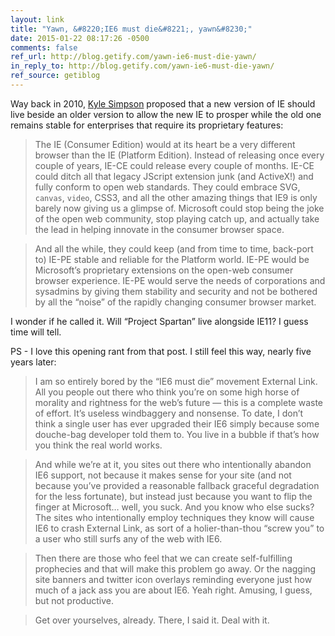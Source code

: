 ```yaml
---
layout: link
title: "Yawn, &#8220;IE6 must die&#8221;, yawn&#8230;"
date: 2015-01-22 08:17:26 -0500
comments: false
ref_url: http://blog.getify.com/yawn-ie6-must-die-yawn/
in_reply_to: http://blog.getify.com/yawn-ie6-must-die-yawn/
ref_source: getiblog
---
```


Way back in 2010, [Kyle Simpson](https://twitter.com/getify) proposed that a new version of IE should live beside an older version to allow the new IE to prosper while the old one remains stable for enterprises that require its proprietary features:

> The IE (Consumer Edition) would at its heart be a very different browser than the IE (Platform Edition). Instead of releasing once every couple of years, IE-CE could release every couple of months. IE-CE could ditch all that legacy JScript extension junk (and ActiveX!) and fully conform to open web standards. They could embrace SVG, `canvas`, `video`, CSS3, and all the other amazing things that IE9 is only barely now giving us a glimpse of. Microsoft could stop being the joke of the open web community, stop playing catch up, and actually take the lead in helping innovate in the consumer browser space.
	
> And all the while, they could keep (and from time to time, back-port to) IE-PE stable and reliable for the Platform world. IE-PE would be Microsoft’s proprietary extensions on the open-web consumer browser experience. IE-PE would serve the needs of corporations and sysadmins by giving them stability and security and not be bothered by all the “noise” of the rapidly changing consumer browser market.

I wonder if he called it. Will “Project Spartan” live alongside IE11? I guess time will tell.

<!-- more -->

PS - I love this opening rant from that post. I still feel this way, nearly five years later:

> I am so entirely bored by the “IE6 must die” movement External Link. All you people out there who think you’re on some high horse of morality and rightness for the web’s future — this is a complete waste of effort. It’s useless windbaggery and nonsense. To date, I don’t think a single user has ever upgraded their IE6 simply because some douche-bag developer told them to. You live in a bubble if that’s how you think the real world works.

> And while we’re at it, you sites out there who intentionally abandon IE6 support, not because it makes sense for your site (and not because you’ve provided a reasonable fallback graceful degradation for the less fortunate), but instead just because you want to flip the finger at Microsoft… well, you suck. And you know who else sucks? The sites who intentionally employ techniques they know will cause IE6 to crash External Link, as sort of a holier-than-thou “screw you” to a user who still surfs any of the web with IE6.

> Then there are those who feel that we can create self-fulfilling prophecies and that will make this problem go away. Or the nagging site banners and twitter icon overlays reminding everyone just how much of a jack ass you are about IE6. Yeah right. Amusing, I guess, but not productive.

> Get over yourselves, already. There, I said it. Deal with it.